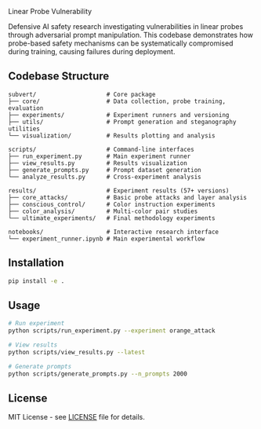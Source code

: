 Linear Probe Vulnerability

Defensive AI safety research investigating vulnerabilities in linear probes through adversarial prompt manipulation. This codebase demonstrates how probe-based safety mechanisms can be systematically compromised during training, causing failures during deployment.

## Codebase Structure

```
subvert/                    # Core package
├── core/                   # Data collection, probe training, evaluation
├── experiments/            # Experiment runners and versioning
├── utils/                  # Prompt generation and steganography utilities  
└── visualization/          # Results plotting and analysis

scripts/                    # Command-line interfaces
├── run_experiment.py       # Main experiment runner
├── view_results.py         # Results visualization
├── generate_prompts.py     # Prompt dataset generation
└── analyze_results.py      # Cross-experiment analysis

results/                    # Experiment results (57+ versions)
├── core_attacks/           # Basic probe attacks and layer analysis
├── conscious_control/      # Color instruction experiments
├── color_analysis/         # Multi-color pair studies
└── ultimate_experiments/   # Final methodology experiments

notebooks/                  # Interactive research interface
└── experiment_runner.ipynb # Main experimental workflow
```
## Installation

```bash
pip install -e .
```

## Usage

```bash
# Run experiment
python scripts/run_experiment.py --experiment orange_attack

# View results  
python scripts/view_results.py --latest

# Generate prompts
python scripts/generate_prompts.py --n_prompts 2000
```

## License

MIT License - see [LICENSE](LICENSE) file for details.

